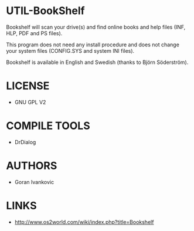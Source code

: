 UTIL-BookShelf
==============

Bookshelf will scan your drive(s) and find online books and help files (INF, HLP, PDF and PS files). 

This program does not need any install procedure and does not change your system files (CONFIG.SYS and system INI files).

Bookshelf is available in English and Swedish (thanks to Björn Söderström). 

LICENSE
===============
- GNU GPL V2

COMPILE TOOLS
===============
* DrDialog

AUTHORS
===============
* Goran Ivankovic

LINKS
===============
* http://www.os2world.com/wiki/index.php?title=Bookshelf
